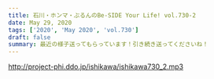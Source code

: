 ```yaml
---
title: 石川・ホンマ・ぶるんのBe-SIDE Your Life! vol.730-2
date: May 29, 2020
tags: ['2020', 'May 2020', 'vol.730']
draft: false
summary: 最近の様子送ってもらっています！引き続き送ってくださいね！
---
```


http://project-phi.ddo.jp/ishikawa/ishikawa730_2.mp3